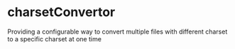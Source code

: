 charsetConvertor
================

Providing a configurable way to convert multiple files with different charset to a specific charset at one time
